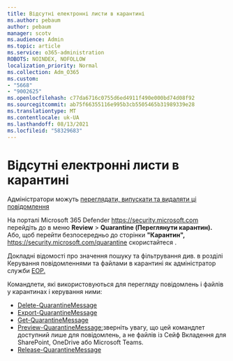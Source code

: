 ```yaml
---
title: Відсутні електронні листи в карантині
ms.author: pebaum
author: pebaum
manager: scotv
ms.audience: Admin
ms.topic: article
ms.service: o365-administration
ROBOTS: NOINDEX, NOFOLLOW
localization_priority: Normal
ms.collection: Adm_O365
ms.custom:
- "5668"
- "9002625"
ms.openlocfilehash: c77da6716c0755d6ed4911f490e000bd74d08f92
ms.sourcegitcommit: ab75f66355116e995b3cb5505465b31989339e28
ms.translationtype: MT
ms.contentlocale: uk-UA
ms.lasthandoff: 08/13/2021
ms.locfileid: "58329683"
---
```

# <a name="missing-emails-in-quarantine"></a>Відсутні електронні листи в карантині

Адміністратори можуть [переглядати, випускати та видаляти ці повідомлення](https://docs.microsoft.com/microsoft-365/security/office-365-security/manage-quarantined-messages-and-files)

На порталі Microsoft 365 Defender <https://security.microsoft.com> перейдіть до в меню **Review** \> **Quarantine (Переглянути карантин).** Або, щоб перейти безпосередньо до сторінки **"Карантин",** <https://security.microsoft.com/quarantine> скористайтеся .  

Докладні відомості про значення пошуку та фільтрування див. в розділі Керування повідомленнями та файлами в карантині як адміністратор служби [EOP.](https://docs.microsoft.com/microsoft-365/security/office-365-security/manage-quarantined-messages-and-files)

Командлети, які використовуються для перегляду повідомлень і файлів у карантинах і керування ними:

- [Delete-QuarantineMessage](https://docs.microsoft.com/powershell/module/exchange/delete-quarantinemessage)
- [Export-QuarantineMessage](https://docs.microsoft.com/powershell/module/exchange/export-quarantinemessage)
- [Get-QuarantineMessage](https://docs.microsoft.com/powershell/module/exchange/get-quarantinemessage)
- [Preview-QuarantineMessage:](https://docs.microsoft.com/powershell/module/exchange/preview-quarantinemessage)зверніть увагу, що цей командлет доступний лише для повідомлень, а не файлів із Сейф Вкладення для SharePoint, OneDrive або Microsoft Teams.
- [Release-QuarantineMessage](https://docs.microsoft.com/powershell/module/exchange/release-quarantinemessage)
